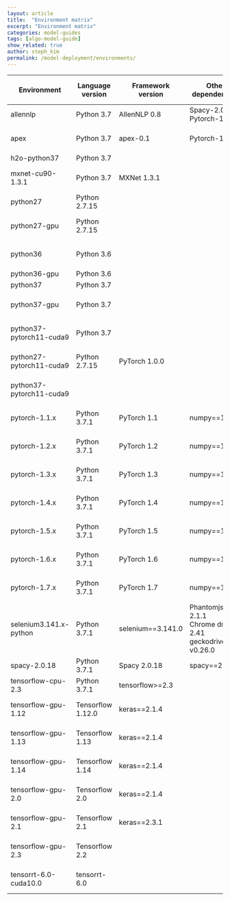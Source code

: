 ```yaml
---
layout: article
title:  "Environment matrix"
excerpt: "Environment matrix"
categories: model-guides
tags: [algo-model-guide]
show_related: true
author: steph_kim
permalink: /model-deployment/environments/
---
```


|Environment|Language version|Framework version|Other dependencies|Cuda / cudnn|Base image|
|---|---|---|---|---|---|
|allennlp|Python 3.7|AllenNLP 0.8|Spacy-2.0.18    Pytorch-1.0.0||ubuntu:16.04|
|apex|Python 3.7|apex-0.1|Pytorch-1.3|10.1 / 7|nvidia/cuda:10.1-cudnn7-devel-ubuntu16.04|
|h2o-python37|Python 3.7||||ubuntu:20.04|
|mxnet-cu90-1.3.1|Python 3.7|MXNet 1.3.1||9.0 / 7|nvidia/cuda:9.0-cudnn7-devel-ubuntu16.04|
|python27|Python 2.7.15||||ubuntu:16.04|
|python27-gpu|Python 2.7.15|||9.0 / 7|nvidia/cuda:9.0-cudnn7-devel-ubuntu16.04|
|python36|Python 3.6||||cuda:9.0-cudnn7-devel-ubuntu16.04|
|python36-gpu|Python 3.6||||ubuntu:16.04|
|python37|Python 3.7||||ubuntu:16.04|
|python37-gpu|Python 3.7|||9.0 / 7|cuda:9.0-cudnn7-devel-ubuntu16.04|
|python37-pytorch11-cuda9|Python 3.7|||9.0 / 7|cuda:9.0-cudnn7-devel-ubuntu16.04|
|python27-pytorch11-cuda9|Python 2.7.15|PyTorch 1.0.0||9.0 / 7|nvidia/cuda:9.0-cudnn7-devel-ubuntu16.04|
|python37-pytorch11-cuda9||||9.0 / 7|nvidia/cuda:9.0-cudnn7-devel-ubuntu16.04|
|pytorch-1.1.x|Python 3.7.1|PyTorch 1.1|numpy==1.16.0|9.0 / 7|nvidia/cuda:9.0-cudnn7-devel-ubuntu16.04|
|pytorch-1.2.x|Python 3.7.1|PyTorch 1.2|numpy==1.16.0|9.0 / 7|nvidia/cuda:9.0-cudnn7-devel-ubuntu16.04|
|pytorch-1.3.x|Python 3.7.1|PyTorch 1.3|numpy==1.16.0|9.0 / 7|nvidia/cuda:9.0-cudnn7-devel-ubuntu16.04|
|pytorch-1.4.x|Python 3.7.1|PyTorch 1.4|numpy==1.16.0|9.0 / 7|nvidia/cuda:9.0-cudnn7-devel-ubuntu16.04|
|pytorch-1.5.x|Python 3.7.1|PyTorch 1.5|numpy==1.16.0|9.0 / 7|nvidia/cuda:9.0-cudnn7-devel-ubuntu16.04|
|pytorch-1.6.x|Python 3.7.1|PyTorch 1.6|numpy==1.16.0|9.0 / 7|nvidia/cuda:9.0-cudnn7-devel-ubuntu16.04|
|pytorch-1.7.x|Python 3.7.1|PyTorch 1.7|numpy==1.16.0|10.2 / 7|nvidia/cuda:10.2-cudnn7-runtime-ubuntu18.04|
|selenium3.141.x-python|Python 3.7.1|selenium==3.141.0|Phantomjs-2.1.1<br>Chrome driver 2.41<br>geckodriver-v0.26.0||ubuntu:16.04|
|spacy-2.0.18|Python 3.7.1|Spacy 2.0.18|spacy==2.0.18||ubuntu:16.04|
|tensorflow-cpu-2.3|Python 3.7.1|tensorflow>=2.3|||ubuntu:16.04|
|tensorflow-gpu-1.12|Tensorflow 1.12.0|keras==2.1.4||9.0 / 7|cuda:9.0-cudnn7-devel-ubuntu16.04|
|tensorflow-gpu-1.13|Tensorflow 1.13|keras==2.1.4||10.0 / 7|nvidia/cuda:10.0-cudnn7-devel-ubuntu16.04|
|tensorflow-gpu-1.14|Tensorflow 1.14|keras==2.1.4||10.0 / 7|nvidia/cuda:10.0-cudnn7-devel-ubuntu16.04|
|tensorflow-gpu-2.0|Tensorflow 2.0|keras==2.1.4||10.0 / 7|nvidia/cuda:10.0-cudnn7-devel-ubuntu16.04|
|tensorflow-gpu-2.1|Tensorflow 2.1|keras==2.3.1||10.1 / 7|nvidia/cuda:10.1-cudnn7-devel-ubuntu16.04|
|tensorflow-gpu-2.3|Tensorflow 2.2|||10.1 / 7|nvidia/cuda:10.1-cudnn7-devel-ubuntu16.04|
|tensorrt-6.0-cuda10.0|tensorrt-6.0|||10.0 / 7|cuda:10.0-cudnn7-devel-ubuntu16.04|
